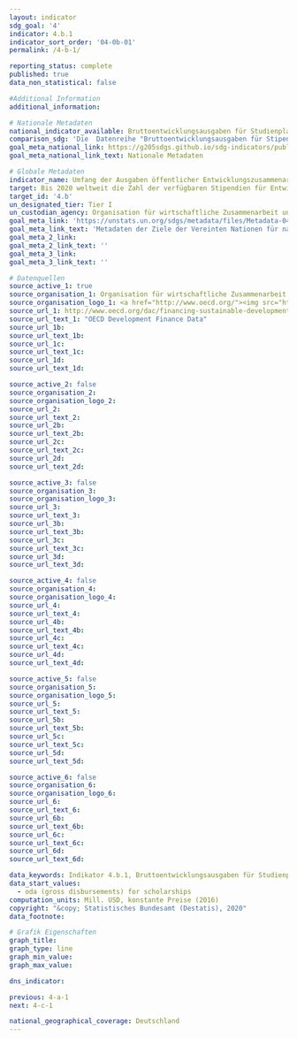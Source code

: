 ```yaml
---
layout: indicator
sdg_goal: '4'
indicator: 4.b.1
indicator_sort_order: '04-0b-01'
permalink: /4-b-1/

reporting_status: complete
published: true
data_non_statistical: false

#Additional Information
additional_information: 

# Nationale Metadaten
national_indicator_available: Bruttoentwicklungsausgaben für Studienplatzkosten <br> Bruttoentwicklungsausgaben für Stipendien
comparison_sdg: 'Die  Datenreihe "Bruttoentwicklungsausgaben für Stipendien" entspricht den globalen SDG-Metadaten. Die Datenreihe "Bruttoentwicklungsausgaben für Studienplatzkosten" stellt eine zusätzliche Information dar, die jedoch in den globalen SDG-Metadaten beschrieben wird.'
goal_meta_national_link: https://g205sdgs.github.io/sdg-indicators/public/MetaDe/4.b.1.pdf
goal_meta_national_link_text: Nationale Metadaten

# Globale Metadaten
indicator_name: Umfang der Ausgaben öffentlicher Entwicklungszusammenarbeit (ODA) für Stipendien nach Sektor und Art des Studiums
target: Bis 2020 weltweit die Zahl der verfügbaren Stipendien für Entwicklungsländer, insbesondere für die am wenigsten entwickelten Länder, die kleinen Inselentwicklungsländer und die afrikanischen Länder, zum Besuch einer Hochschule, einschließlich zur Berufsbildung und zu Informations- und Kommunikationstechnik-, Technik-, Ingenieurs- und Wissenschaftsprogrammen, in entwickelten Ländern und in anderen Entwicklungsländern wesentlich erhöhen
target_id: '4.b'
un_designated_tier: Tier I
un_custodian_agency: Organisation für wirtschaftliche Zusammenarbeit und Entwicklung (OECD)
goal_meta_link: 'https://unstats.un.org/sdgs/metadata/files/Metadata-04-0B-01.pdf'
goal_meta_link_text: 'Metadaten der Ziele der Vereinten Nationen für nachhaltige Entwicklung'
goal_meta_2_link: 
goal_meta_2_link_text: ''
goal_meta_3_link: 
goal_meta_3_link_text: ''

# Datenquellen
source_active_1: true
source_organisation_1: Organisation für wirtschaftliche Zusammenarbeit und Entwicklung (OECD)
source_organisation_logo_1: <a href="http://www.oecd.org/"><img src="https://g205sdgs.github.io/sdg-indicators/public/logos/oecd.png" alt="Logo oecd" /></a>
source_url_1: http://www.oecd.org/dac/financing-sustainable-development/development-finance-data/
source_url_text_1: "OECD Development Finance Data"
source_url_1b: 
source_url_text_1b: 
source_url_1c: 
source_url_text_1c: 
source_url_1d: 
source_url_text_1d: 

source_active_2: false
source_organisation_2: 
source_organisation_logo_2: 
source_url_2: 
source_url_text_2: 
source_url_2b: 
source_url_text_2b: 
source_url_2c: 
source_url_text_2c: 
source_url_2d: 
source_url_text_2d: 

source_active_3: false
source_organisation_3: 
source_organisation_logo_3: 
source_url_3: 
source_url_text_3: 
source_url_3b: 
source_url_text_3b: 
source_url_3c: 
source_url_text_3c: 
source_url_3d: 
source_url_text_3d: 

source_active_4: false
source_organisation_4: 
source_organisation_logo_4: 
source_url_4: 
source_url_text_4: 
source_url_4b: 
source_url_text_4b: 
source_url_4c: 
source_url_text_4c: 
source_url_4d: 
source_url_text_4d: 

source_active_5: false
source_organisation_5: 
source_organisation_logo_5: 
source_url_5: 
source_url_text_5: 
source_url_5b: 
source_url_text_5b: 
source_url_5c: 
source_url_text_5c: 
source_url_5d: 
source_url_text_5d: 

source_active_6: false
source_organisation_6: 
source_organisation_logo_6: 
source_url_6: 
source_url_text_6: 
source_url_6b: 
source_url_text_6b: 
source_url_6c: 
source_url_text_6c: 
source_url_6d: 
source_url_text_6d: 

data_keywords: Indikator 4.b.1, Bruttoentwicklungsausgaben für Studienplatzkosten, Bruttoentwicklungsausgaben für Stipendien, Organisation für wirtschaftliche Zusammenarbeit und Entwicklung (OECD)
data_start_values:
  - oda (gross disbursements) for scholarships
computation_units: Mill. USD, konstante Preise (2016)
copyright: "&copy; Statistisches Bundesamt (Destatis), 2020"
data_footnote: 

# Grafik Eigenschaften
graph_title: 
graph_type: line
graph_min_value: 
graph_max_value: 

dns_indicator: 

previous: 4-a-1
next: 4-c-1

national_geographical_coverage: Deutschland
---
```


